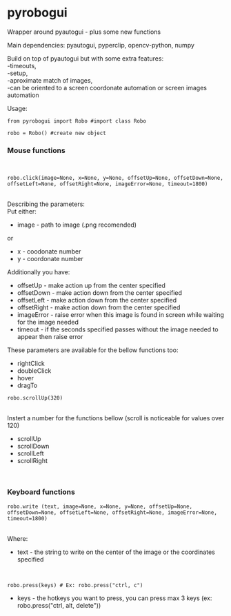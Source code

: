 # pyrobogui
Wrapper around pyautogui - plus some new functions

Main dependencies: pyautogui, pyperclip, opencv-python, numpy

Build on top of pyautogui but with some extra features: <br>
    -timeouts, <br>
    -setup, <br>
    -aproximate match of images, <br>
    -can be oriented to a screen coordonate automation or screen images automation

Usage:<br>

```
from pyrobogui import Robo #import class Robo

robo = Robo() #create new object
```

### Mouse functions 

<br>

```
robo.click(image=None, x=None, y=None, offsetUp=None, offsetDown=None, offsetLeft=None, offsetRight=None, imageError=None, timeout=1800)
```
<br>
Describing the parameters:
<br>
Put either:
<br>

* image - path to image (.png recomended)

or

* x - coodonate number
* y - coordonate number


Additionally you have:

* offsetUp - make action up from the center specified
* offsetDown - make action down from the center specified
* offsetLeft - make action down from the center specified
* offsetRight - make action down from the center specified
* imageError - raise error when this image is found in screen while waiting for the image needed
* timeout - if the seconds specified passes without the image needed to appear then raise error


These parameters are available for the bellow functions too:

* rightClick
* doubleClick
* hover
* dragTo


```
robo.scrollUp(320)
```

<br>
Instert a number for the functions bellow (scroll is noticeable for values over 120)

* scrollUp
* scrollDown
* scrollLeft
* scrollRight

<br>

### Keyboard functions

```
robo.write (text, image=None, x=None, y=None, offsetUp=None, offsetDown=None, offsetLeft=None, offsetRight=None, imageError=None, timeout=1800)
```
<br>
Where:
<br>

* text - the string to write on the center of the image or the coordinates specified

<br>

```
robo.press(keys) # Ex: robo.press("ctrl, c")
```
* keys - the hotkeys you want to press, you can press max 3 keys (ex: robo.press("ctrl, alt, delete"))  

<br>

















